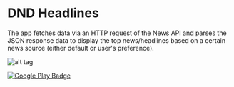 # DND Headlines
The app fetches data via an HTTP request of the News API and parses the JSON response data to display the top news/headlines based on a certain news source (either default or user's preference).

![alt tag](https://media.giphy.com/media/3o7bu4QyYWPGPF5P0I/giphy.gif)

[![Google Play Badge](https://play.google.com/intl/en_us/badges/images/generic/en_badge_web_generic.png)](https://play.google.com/store/apps/details?id=com.davenotdavid.dndheadlines)
